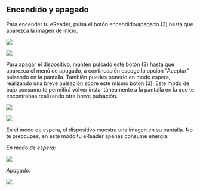 ## Encendido y apagado

Para encender tu eReader, pulsa el botón encendido/apagado (3) hasta que aparezca la imagen de inicio.

![](http://static.energysistem.com/images/manuals/42535/569cd41cba188.jpg)

![](http://static.energysistem.com/images/manuals/42535/569cd7667ffea.jpg)

Para apagar el dispositivo, mantén pulsado este botón (3) hasta que aparezca el menú de apagado, a continuación escoge la opción "Aceptar" pulsando en la pantalla. También puedes ponerlo en modo espera, realizando una breve pulsación sobre este mismo botón (3). Este modo de bajo consumo te permitirá volver instantáneamente a la pantalla en la que te encontrabas realizando otra breve pulsación.

![](http://static.energysistem.com/images/manuals/42535/569cd41cba188.jpg)

![](http://static.energysistem.com/images/manuals/42091/549944d0977d4.jpg)

En el modo de espera, el dispositivo muestra una imagen en su pantalla. No te preocupes, en este modo tu eReader apenas consume energía.

*En modo de espera:*

![](http://static.energysistem.com/images/manuals/42535/569cd4963732d.jpg)

*Apagado:*

![](http://static.energysistem.com/images/manuals/42535/569cd44fd07a3.jpg)
